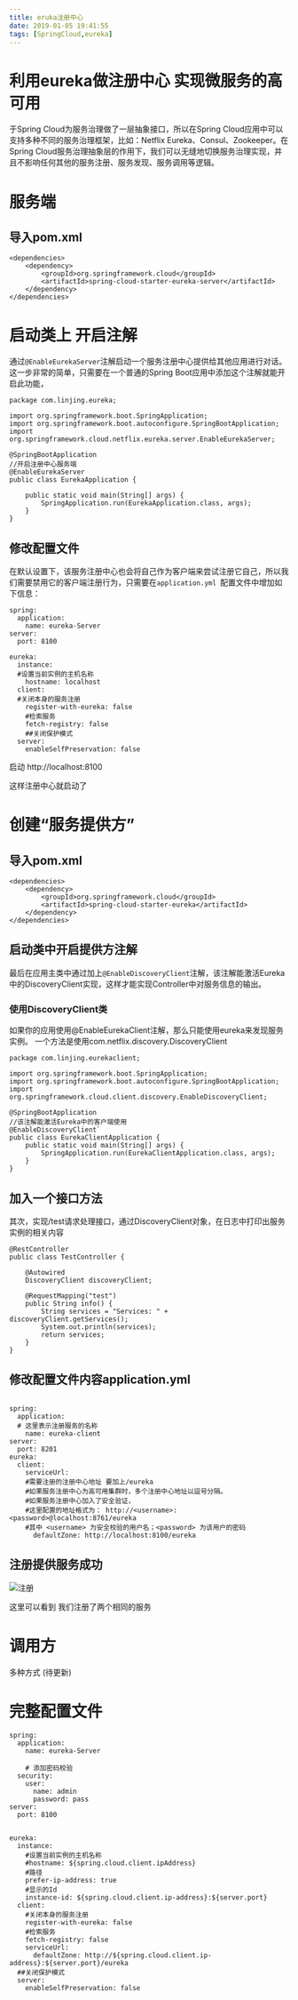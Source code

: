 ```yaml
---
title: eruka注册中心
date: 2019-01-05 19:41:55
tags: [SpringCloud,eureka]
---
```


# 利用eureka做注册中心 实现微服务的高可用

于Spring Cloud为服务治理做了一层抽象接口，所以在Spring Cloud应用中可以支持多种不同的服务治理框架，比如：Netflix Eureka、Consul、Zookeeper。在Spring Cloud服务治理抽象层的作用下，我们可以无缝地切换服务治理实现，并且不影响任何其他的服务注册、服务发现、服务调用等逻辑。

<!--more-->

# 服务端

## 导入pom.xml

```
<dependencies>
    <dependency>
        <groupId>org.springframework.cloud</groupId>
        <artifactId>spring-cloud-starter-eureka-server</artifactId>
    </dependency>
</dependencies>
```



# 启动类上 开启注解

通过`@EnableEurekaServer`注解启动一个服务注册中心提供给其他应用进行对话。这一步非常的简单，只需要在一个普通的Spring Boot应用中添加这个注解就能开启此功能，

```
package com.linjing.eureka;

import org.springframework.boot.SpringApplication;
import org.springframework.boot.autoconfigure.SpringBootApplication;
import org.springframework.cloud.netflix.eureka.server.EnableEurekaServer;

@SpringBootApplication
//开启注册中心服务端
@EnableEurekaServer
public class EurekaApplication {

    public static void main(String[] args) {
        SpringApplication.run(EurekaApplication.class, args);
    }
}

```



## 修改配置文件

在默认设置下，该服务注册中心也会将自己作为客户端来尝试注册它自己，所以我们需要禁用它的客户端注册行为，只需要在`application.yml `配置文件中增加如下信息：

```
spring:
  application:
    name: eureka-Server
server:
  port: 8100

eureka:
  instance:
  #设置当前实例的主机名称
    hostname: localhost
  client:
  #关闭本身的服务注册
    register-with-eureka: false
    #检索服务
    fetch-registry: false
    ##关闭保护模式
  server:
    enableSelfPreservation: false

```



启动  http://localhost:8100 

这样注册中心就启动了



# 创建“服务提供方”

## 导入pom.xml

```
<dependencies>
    <dependency>
        <groupId>org.springframework.cloud</groupId>
        <artifactId>spring-cloud-starter-eureka</artifactId>
    </dependency>
</dependencies>
```

## 启动类中开启提供方注解

最后在应用主类中通过加上`@EnableDiscoveryClient`注解，该注解能激活Eureka中的DiscoveryClient实现，这样才能实现Controller中对服务信息的输出。

### 使用DiscoveryClient类

如果你的应用使用@EnableEurekaClient注解，那么只能使用eureka来发现服务实例。 
一个方法是使用com.netflix.discovery.DiscoveryClient

```
package com.linjing.eurekaclient;

import org.springframework.boot.SpringApplication;
import org.springframework.boot.autoconfigure.SpringBootApplication;
import org.springframework.cloud.client.discovery.EnableDiscoveryClient;

@SpringBootApplication
//该注解能激活Eureka中的客户端使用
@EnableDiscoveryClient`
public class EurekaClientApplication {
    public static void main(String[] args) {
        SpringApplication.run(EurekaClientApplication.class, args);
    }
}
```

## 加入一个接口方法

其次，实现/test请求处理接口，通过DiscoveryClient对象，在日志中打印出服务实例的相关内容

```
@RestController
public class TestController {

    @Autowired
    DiscoveryClient discoveryClient;

    @RequestMapping("test")
    public String info() {
        String services = "Services: " + discoveryClient.getServices();
        System.out.println(services);
        return services;
    }
}
```

## 修改配置文件内容application.yml

```

spring:
  application:
  # 这里表示注册服务的名称
    name: eureka-client
server:
  port: 8201
eureka:
  client:
    serviceUrl:
    #需要注册的注册中心地址 要加上/eureka
    #如果服务注册中心为高可用集群时，多个注册中心地址以逗号分隔。
    #如果服务注册中心加入了安全验证，
    #这里配置的地址格式为： http://<username>:<password>@localhost:8761/eureka
    #其中 <username> 为安全校验的用户名；<password> 为该用户的密码
      defaultZone: http://localhost:8100/eureka

```

## 注册提供服务成功

![注册](/img/2019-1-5/eureka.png)

这里可以看到 我们注册了两个相同的服务



# 调用方



多种方式 (待更新)





# 完整配置文件

```
spring:
  application:
    name: eureka-Server

    # 添加密码校验
  security:
    user:
      name: admin
      password: pass
server:
  port: 8100


eureka:
  instance:
    #设置当前实例的主机名称
    #hostname: ${spring.cloud.client.ipAddress}
    #路径
    prefer-ip-address: true
    #显示的Id
    instance-id: ${spring.cloud.client.ip-address}:${server.port}
  client:
    #关闭本身的服务注册
    register-with-eureka: false
    #检索服务
    fetch-registry: false
    serviceUrl:
      defaultZone: http://${spring.cloud.client.ip-address}:${server.port}/eureka
  ##关闭保护模式
  server:
    enableSelfPreservation: false
```

